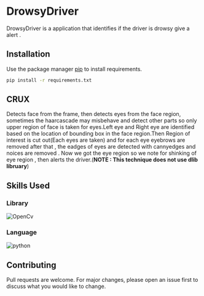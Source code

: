 # DrowsyDriver

DrowsyDriver is a application that identifies if the driver is drowsy give a alert .

## Installation

Use the package manager [pip](https://pip.pypa.io/en/stable/) to install requirements.

```bash
pip install -r requirements.txt
```

## CRUX
Detects face from the frame, then detects eyes from the face region, sometimes the haarcascade may misbehave and detect other parts so only upper region of face is taken for eyes.Left eye and Right eye are identified based on the location of bounding box in the face region.Then Region of interest is cut out(Each eyes are taken) and for each eye eyebrows are removed after that , the eadges of eyes are detected with cannyedges and noices are removed . Now we got the eye region so we note for shinking of eye region , then alerts the driver.(**NOTE : This technique does not use dlib libruary**)

## Skills Used
###  Library 
![OpenCv](https://upload.wikimedia.org/wikipedia/commons/thumb/5/53/OpenCV_Logo_with_text.png/195px-OpenCV_Logo_with_text.png)
### Language
![python](https://camo.githubusercontent.com/319c77f52d0ef90ae90152ee32d7f25042cb954d/687474703a2f2f7777772e706e67616c6c2e636f6d2f77702d636f6e74656e742f75706c6f6164732f323031362f30352f507974686f6e2d4c6f676f2d467265652d446f776e6c6f61642d504e472e706e67)

## Contributing
Pull requests are welcome. For major changes, please open an issue first to discuss what you would like to change.

